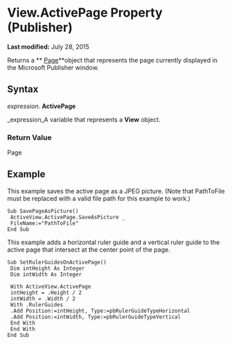 
# View.ActivePage Property (Publisher)

 **Last modified:** July 28, 2015

Returns a  ** [Page](9b2e8f29-26c3-1008-0ffd-eea2147abca4.md)**object that represents the page currently displayed in the Microsoft Publisher window.

## Syntax

 _expression_. **ActivePage**

 _expression_A variable that represents a  **View** object.


### Return Value

Page


## Example

This example saves the active page as a JPEG picture. (Note that PathToFile must be replaced with a valid file path for this example to work.)


```
Sub SavePageAsPicture() 
 ActiveView.ActivePage.SaveAsPicture _ 
 FileName:="PathToFile" 
End Sub
```

This example adds a horizontal ruler guide and a vertical ruler guide to the active page that intersect at the center point of the page.




```
Sub SetRulerGuidesOnActivePage() 
 Dim intHeight As Integer 
 Dim intWidth As Integer 
 
 With ActiveView.ActivePage 
 intHeight = .Height / 2 
 intWidth = .Width / 2 
 With .RulerGuides 
 .Add Position:=intHeight, Type:=pbRulerGuideTypeHorizontal 
 .Add Position:=intWidth, Type:=pbRulerGuideTypeVertical 
 End With 
 End With 
End Sub
```

